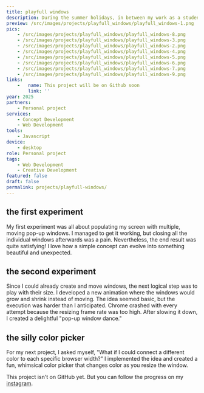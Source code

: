 ```yaml
---
title: playfull windows
description: During the summer holidays, in between my work as a student worker. I experimented with pop-up windows. This are some of my experiments. I call them 'playfull windows'.
preview: /src/images/projects/playfull_windows/playfull_windows-1.png
pics:
    - /src/images/projects/playfull_windows/playfull_windows-8.png
    - /src/images/projects/playfull_windows/playfull_windows-3.png
    - /src/images/projects/playfull_windows/playfull_windows-2.png
    - /src/images/projects/playfull_windows/playfull_windows-4.png
    - /src/images/projects/playfull_windows/playfull_windows-5.png
    - /src/images/projects/playfull_windows/playfull_windows-6.png
    - /src/images/projects/playfull_windows/playfull_windows-7.png
    - /src/images/projects/playfull_windows/playfull_windows-9.png
links:
    -   name: This project will be on Github soon
        link: ''
year: 2025
partners:
    - Personal project
services:
    - Concept Development
    - Web Development
tools:
    - Javascript
device:
    - desktop
role: Personal project
tags:
    - Web Development
    - Creative Development
featured: false
draft: false
permalink: projects/playfull-windows/
---
```

## the first experiment
My first experiment was all about populating my screen with multiple, moving pop-up windows. I managed to get it working, but closing all the individual windows afterwards was a pain. Nevertheless, the end result was quite satisfying! I love how a simple concept can evolve into something beautiful and unexpected.

## the second experiment
Since I could already create and move windows, the next logical step was to play with their size. I developed a new animation where the windows would grow and shrink instead of moving. The idea seemed basic, but the execution was harder than I anticipated. Chrome crashed with every attempt because the resizing frame rate was too high. After slowing it down, I created a delightful "pop-up window dance."

## the silly color picker
For my next project, I asked myself, "What if I could connect a different color to each specific browser width?" I implemented the idea and created a fun, whimsical color picker that changes color as you resize the window.

This project isn't on GitHub yet. But you can follow the progress on my [instagram](https://www.instagram.com/stories/highlights/17854313268470251/).